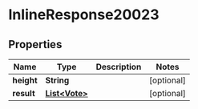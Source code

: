 
# InlineResponse20023

## Properties
Name | Type | Description | Notes
------------ | ------------- | ------------- | -------------
**height** | **String** |  |  [optional]
**result** | [**List&lt;Vote&gt;**](Vote.md) |  |  [optional]



